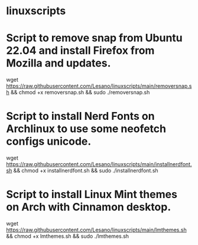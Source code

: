 # linuxscripts

# Script to remove snap from Ubuntu 22.04 and install Firefox from Mozilla and updates.
wget https://raw.githubusercontent.com/Lesano/linuxscripts/main/removersnap.sh && chmod +x removersnap.sh && sudo ./removersnap.sh

# Script to install Nerd Fonts on Archlinux to use some neofetch configs unicode.
wget https://raw.githubusercontent.com/Lesano/linuxscripts/main/installnerdfont.sh && chmod +x installnerdfont.sh && sudo ./installnerdfont.sh

# Script to install Linux Mint themes on Arch with Cinnamon desktop.
wget https://raw.githubusercontent.com/Lesano/linuxscripts/main/lmthemes.sh && chmod +x lmthemes.sh && sudo ./lmthemes.sh
